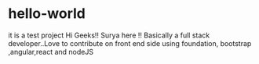 # hello-world
it is a test project
Hi Geeks!!
Surya here !! Basically a full stack developer..Love to contribute on front end side using foundation, bootstrap ,angular,react and nodeJS
